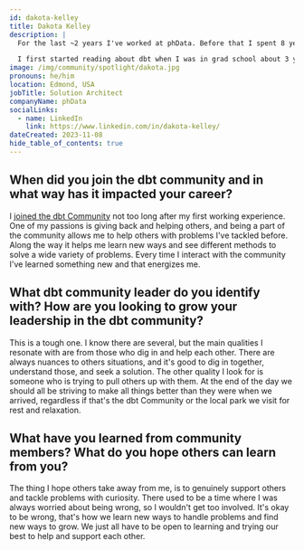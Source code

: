 ```yaml
---
id: dakota-kelley
title: Dakota Kelley
description: |
  For the last ~2 years I've worked at phData. Before that I spent 8 years working as a Software Developer in the public sector. Currently I'm a Solution Architect, helping our customers and clients implement dbt on Snowflake, working across multiple cloud providers.

  I first started reading about dbt when I was in grad school about 3 years ago. When I began with phData I had a fantastic opportunity to work with dbt. From there I feel in love with the Engineering practices and structure that I always felt were missing from Data Work. Since then, I've been fortunate enough to speak at Coalesce 2022 and at <a href="https://www.youtube.com/watch?v=414-URZnZVY" rel="noopener noreferrer" target="_blank">Coalesce 2023</a>. On top of this, I've written numerous blogs about dbt as well.
image: /img/community/spotlight/dakota.jpg
pronouns: he/him
location: Edmond, USA
jobTitle: Solution Architect
companyName: phData
socialLinks:
  - name: LinkedIn
    link: https://www.linkedin.com/in/dakota-kelley/
dateCreated: 2023-11-08
hide_table_of_contents: true
---
```


## When did you join the dbt community and in what way has it impacted your career?

I <a href="https://www.getdbt.com/community/join-the-community/" rel="noopener noreferrer" target="_blank">joined the dbt Community</a> not too long after my first working experience. One of my passions is giving back and helping others, and being a part of the community allows me to help others with problems I've tackled before. Along the way it helps me learn new ways and see different methods to solve a wide variety of problems. Every time I interact with the community I've learned something new and that energizes me.

## What dbt community leader do you identify with? How are you looking to grow your leadership in the dbt community?

This is a tough one. I know there are several, but the main qualities I resonate with are from those who dig in and help each other. There are always nuances to others situations, and it's good to dig in together, understand those, and seek a solution. The other quality I look for is someone who is trying to pull others up with them. At the end of the day we should all be striving to make all things better than they were when we arrived, regardless if that's the dbt Community or the local park we visit for rest and relaxation.

## What have you learned from community members? What do you hope others can learn from you?

The thing I hope others take away from me, is to genuinely support others and tackle problems with curiosity. There used to be a time where I was always worried about being wrong, so I wouldn't get too involved. It's okay to be wrong, that's how we learn new ways to handle problems and find new ways to grow. We just all have to be open to learning and trying our best to help and support each other.
